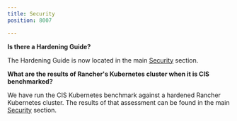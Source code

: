 ```yaml
---
title: Security
position: 8007

---
```


**Is there a Hardening Guide?**

The Hardening Guide is now located in the main [Security](https://rancher.com/docs/rancher/v2.6/en/security/) section.

**What are the results of Rancher's Kubernetes cluster when it is CIS benchmarked?**

We have run the CIS Kubernetes benchmark against a hardened Rancher Kubernetes cluster.  The results of that assessment can be found in the main [Security](https://rancher.com/docs/rancher/v2.6/en/security/) section.
